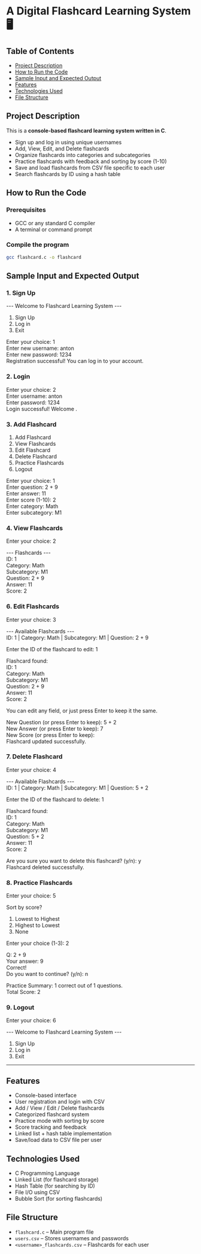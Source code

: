 # A Digital Flashcard Learning System 🖥️

## Table of Contents 
- [Project Description](#project-description)
- [How to Run the Code](#how-to-run-the-code)
- [Sample Input and Expected Output](#sample-input-and-expected-output)
- [Features](#features)
- [Technologies Used](#technologies-used)
- [File Structure](#file-structure)


## Project Description

This is a **console-based flashcard learning system written in C**.
- Sign up and log in using unique usernames
- Add, View, Edit, and Delete flashcards
- Organize flashcards into categories and subcategories
- Practice flashcards with feedback and sorting by score (1-10)
- Save and load flashcards from CSV file specific to each user
- Search flashcards by ID using a hash table



## How to Run the Code

### Prerequisites
- GCC or any standard C compiler
- A terminal or command prompt

### Compile the program
```bash
gcc flashcard.c -o flashcard
```




## Sample Input and Expected Output
### 1. Sign Up

--- Welcome to Flashcard Learning System ---
1. Sign Up
2. Log in
3. Exit
   
Enter your choice: 1\
Enter new username: anton\
Enter new password: 1234\
Registration successful! You can log in to your account.

### 2. Login
Enter your choice: 2\
Enter username: anton\
Enter password: 1234\
Login successful! Welcome <anton>.



### 3. Add Flashcard
1. Add Flashcard
2. View Flashcards
3. Edit Flashcard
4. Delete Flashcard
5. Practice Flashcards
6. Logout
   
Enter your choice: 1\
Enter question: 2 + 9\
Enter answer: 11\
Enter score (1-10): 2\
Enter category: Math\
Enter subcategory: M1

### 4. View Flashcards
Enter your choice: 2

--- Flashcards ---\
ID: 1\
Category: Math\
Subcategory: M1\
Question: 2 + 9\
Answer: 11\
Score: 2

### 6. Edit Flashcards
Enter your choice: 3

--- Available Flashcards ---\
ID: 1 | Category: Math | Subcategory: M1 | Question: 2 + 9

Enter the ID of the flashcard to edit: 1

Flashcard found:\
ID: 1\
Category: Math\
Subcategory: M1\
Question: 2 + 9\
Answer: 11\
Score: 2

You can edit any field, or just press Enter to keep it the same.

New Question (or press Enter to keep): 5 + 2\
New Answer (or press Enter to keep): 7\
New Score (or press Enter to keep):\
Flashcard updated successfully.

### 7. Delete Flashcard
Enter your choice: 4

--- Available Flashcards ---\
ID: 1 | Category: Math | Subcategory: M1 | Question: 5 + 2

Enter the ID of the flashcard to delete: 1

Flashcard found:\
ID: 1\
Category: Math\
Subcategory: M1\
Question: 5 + 2\
Answer: 11\
Score: 2

Are you sure you want to delete this flashcard? (y/n): y\
Flashcard deleted successfully.


### 8. Practice Flashcards
Enter your choice: 5

Sort by score?
1. Lowest to Highest
2. Highest to Lowest
3. None

Enter your choice (1-3): 2

Q: 2 + 9\
Your answer: 9\
Correct!\
Do you want to continue? (y/n): n

Practice Summary: 1 correct out of 1 questions.\
Total Score: 2

### 9. Logout
Enter your choice: 6

--- Welcome to Flashcard Learning System ---
1. Sign Up
2. Log in
3. Exit

---


## Features

- Console-based interface
- User registration and login with CSV
- Add / View / Edit / Delete flashcards
- Categorized flashcard system
- Practice mode with sorting by score
- Score tracking and feedback
- Linked list + hash table implementation
- Save/load data to CSV file per user


## Technologies Used

- C Programming Language
- Linked List (for flashcard storage)
- Hash Table (for searching by ID)
- File I/O using CSV
- Bubble Sort (for sorting flashcards)


## File Structure

- `flashcard.c` – Main program file
- `users.csv` – Stores usernames and passwords
- `<username>_flashcards.csv` – Flashcards for each user










